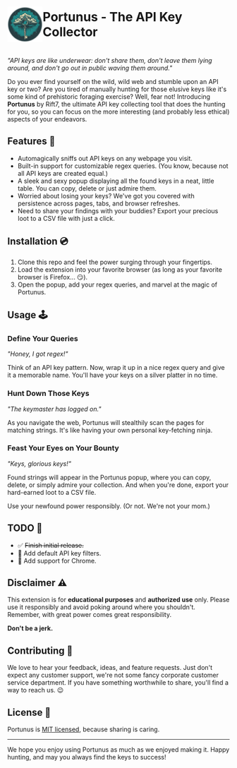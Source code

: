 <h1 id="logo" style="display: inline-flex; align-items: center;">
  <img src="assets/icons/icon-512.png" height="80" width="80" alt="logo" />
  Portunus - The API Key Collector
</h1>

*"API keys are like underwear: don't share them, don't leave them lying around, and don't go out in public waving them around."*

Do you ever find yourself on the wild, wild web and stumble upon an API key or two? Are you tired of manually hunting for those elusive keys like it's some kind of prehistoric foraging exercise? Well, fear not! Introducing **Portunus** by Rift7, the ultimate API key collecting tool that does the hunting for you, so you can focus on the more interesting (and probably less ethical) aspects of your endeavors.

## Features 🚀

- Automagically sniffs out API keys on any webpage you visit.
- Built-in support for customizable regex queries. (You know, because not all API keys are created equal.)
- A sleek and sexy popup displaying all the found keys in a neat, little table. You can copy, delete or just admire them.
- Worried about losing your keys? We've got you covered with persistence across pages, tabs, and browser refreshes.
- Need to share your findings with your buddies? Export your precious loot to a CSV file with just a click.

## Installation 💿

1. Clone this repo and feel the power surging through your fingertips.
2. Load the extension into your favorite browser (as long as your favorite browser is Firefox... 😏).
3. Open the popup, add your regex queries, and marvel at the magic of Portunus.

## Usage 🕹️

### Define Your Queries

*"Honey, I got regex!"*

Think of an API key pattern. Now, wrap it up in a nice regex query and give it a memorable name. You'll have your keys on a silver platter in no time.

### Hunt Down Those Keys

*"The keymaster has logged on."*

As you navigate the web, Portunus will stealthily scan the pages for matching strings. It's like having your own personal key-fetching ninja.

### Feast Your Eyes on Your Bounty

*"Keys, glorious keys!"*

Found strings will appear in the Portunus popup, where you can copy, delete, or simply admire your collection. And when you're done, export your hard-earned loot to a CSV file.

Use your newfound power responsibly. (Or not. We're not your mom.)


## TODO 📅 

- ✅ ~~Finish initial release.~~
- 🔳 Add default API key filters.
- 🔳 Add support for Chrome.

## Disclaimer ⚠️

This extension is for **educational purposes** and **authorized use** only. Please use it responsibly and avoid poking around where you shouldn't. Remember, with great power comes great responsibility. 

**Don't be a jerk.**

## Contributing 🤝

We love to hear your feedback, ideas, and feature requests. Just don't expect any customer support, we're not some fancy corporate customer service department. If you have something worthwhile to share, you'll find a way to reach us. 😉

## License 📜

Portunus is [MIT licensed](./LICENSE), because sharing is caring.

---

We hope you enjoy using Portunus as much as we enjoyed making it. Happy hunting, and may you always find the keys to success!

